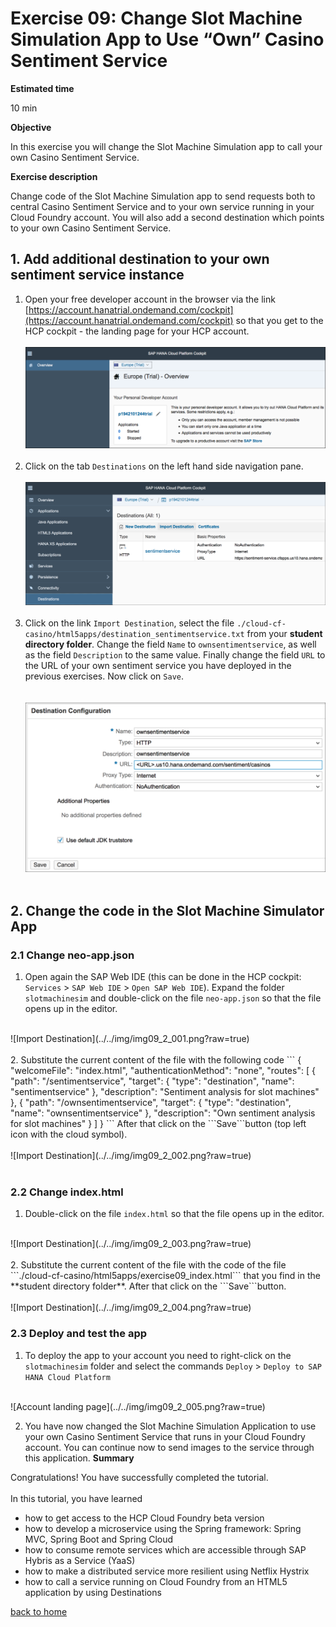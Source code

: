 # Exercise 09: Change Slot Machine Simulation App to Use “Own” Casino Sentiment Service  

**Estimated time**

10 min

**Objective**

In this exercise you will change the Slot Machine Simulation app to call your own Casino Sentiment Service.

**Exercise description**

Change code of the Slot Machine Simulation app to send requests both to central Casino Sentiment Service and to your own service running in your Cloud Foundry account. You will also add a second destination which points to your own Casino Sentiment Service.

## 1. Add additional destination to your own sentiment service instance

1. Open your free developer account in the browser via the link [https://account.hanatrial.ondemand.com/cockpit](https://account.hanatrial.ondemand.com/cockpit) so that you get to the HCP cockpit - the landing page for your HCP account.
<br><br>
![Account landing page](../../img/img02_1_001.png?raw=true)
<br><br>
2. Click on the tab ```Destinations``` on the left hand side navigation pane.
<br><br>
![Select destination](../../img/img09_1_001.png?raw=true)
<br><br>
3. Click on the link ```Import Destination```, select the file ```./cloud-cf-casino/html5apps/destination_sentimentservice.txt``` from your **student directory folder**. Change the field ```Name``` to ```ownsentimentservice```, as well as the field ```Description``` to the same value. Finally change the field ```URL``` to the URL of your own sentiment service you have deployed in the previous exercises. Now click on ```Save```.    
<br><br>
![Import Destination](../../img/img09_1_002.png?raw=true)
<br><br>

## 2. Change the code in the Slot Machine Simulator App
### 2.1 Change neo-app.json
1. Open again the SAP Web IDE (this can be done in the HCP cockpit: ```Services``` > ```SAP Web IDE``` > ```Open SAP Web IDE```). Expand the folder ```slotmachinesim``` and double-click on the file ```neo-app.json``` so that the file opens up in the editor.   
<br>
![Import Destination](../../img/img09_2_001.png?raw=true)
<br><br>
2. Substitute the current content of the file with the following code
```   
{
  "welcomeFile": "index.html",
  "authenticationMethod": "none",
  "routes": [
    {
      "path": "/sentimentservice",
      "target": {
        "type": "destination",
        "name": "sentimentservice"
      },
      "description": "Sentiment analysis for slot machines"
    },
    {
      "path": "/ownsentimentservice",
      "target": {
        "type": "destination",
        "name": "ownsentimentservice"
      },
      "description": "Own sentiment analysis for slot machines"
    }
  ]
}
```
After that click on the ```Save```button (top left icon with the cloud symbol).
<br><br>
![Import Destination](../../img/img09_2_002.png?raw=true)
<br><br>

### 2.2 Change index.html
1. Double-click on the file ```index.html``` so that the file opens up in the editor.   
<br>
![Import Destination](../../img/img09_2_003.png?raw=true)
<br><br>
2. Substitute the current content of the file with the code of the file ```./cloud-cf-casino/html5apps/exercise09_index.html``` that you find in the **student directory folder**. After that click on the ```Save```button.
<br><br>
![Import Destination](../../img/img09_2_004.png?raw=true)
<br>

### 2.3 Deploy and test the app
1. To deploy the app to your account you need to right-click on the ```slotmachinesim``` folder and select the commands ```Deploy``` > ```Deploy to SAP HANA Cloud Platform```   
<br>
![Account landing page](../../img/img09_2_005.png?raw=true)
<br>

2. You have now changed the Slot Machine Simulation Application to use your own Casino Sentiment Service that runs in your Cloud Foundry account. You can continue now to send images to the service through this application.
**Summary**

Congratulations! You have successfully completed the tutorial.
<br><br>
In this tutorial, you have learned
* how to get access to the HCP Cloud Foundry beta version
* how to develop a microservice using the Spring framework: Spring MVC, Spring Boot and Spring Cloud
* how to consume remote services which are accessible through SAP Hybris as a Service (YaaS)
* how to make a distributed service more resilient using Netflix Hystrix
* how to call a service running on Cloud Foundry from an HTML5 application by using Destinations  

[back to home](../../../../)
